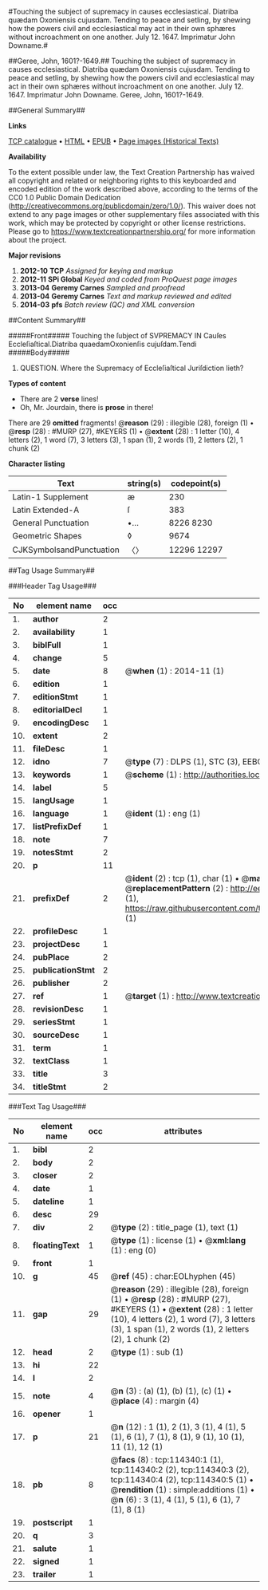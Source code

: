 #Touching the subject of supremacy in causes ecclesiastical. Diatriba quædam Oxoniensis cujusdam. Tending to peace and setling, by shewing how the powers civil and ecclesiastical may act in their own sphæres without incroachment on one another. July 12. 1647. Imprimatur John Downame.#

##Geree, John, 1601?-1649.##
Touching the subject of supremacy in causes ecclesiastical. Diatriba quædam Oxoniensis cujusdam. Tending to peace and setling, by shewing how the powers civil and ecclesiastical may act in their own sphæres without incroachment on one another. July 12. 1647. Imprimatur John Downame.
Geree, John, 1601?-1649.

##General Summary##

**Links**

[TCP catalogue](http://www.ota.ox.ac.uk/tcp/)  • 
[HTML](http://tei.it.ox.ac.uk/tcp/Texts-HTML/free/A85/A85946.html)  • 
[EPUB](http://tei.it.ox.ac.uk/tcp/Texts-EPUB/free/A85/A85946.epub) • 
[Page images (Historical Texts)](https://historicaltexts.jisc.ac.uk/eebo-99862189e)

**Availability**

To the extent possible under law, the Text Creation Partnership has waived all copyright and related or neighboring rights to this keyboarded and encoded edition of the work described above, according to the terms of the CC0 1.0 Public Domain Dedication (http://creativecommons.org/publicdomain/zero/1.0/). This waiver does not extend to any page images or other supplementary files associated with this work, which may be protected by copyright or other license restrictions. Please go to https://www.textcreationpartnership.org/ for more information about the project.

**Major revisions**

1. __2012-10__ __TCP__ *Assigned for keying and markup*
1. __2012-11__ __SPi Global__ *Keyed and coded from ProQuest page images*
1. __2013-04__ __Geremy Carnes__ *Sampled and proofread*
1. __2013-04__ __Geremy Carnes__ *Text and markup reviewed and edited*
1. __2014-03__ __pfs__ *Batch review (QC) and XML conversion*

##Content Summary##

#####Front#####
Touching the ſubject of SVPREMACY IN Cauſes Eccleſiaſtical.Diatriba quaedamOxonienſis cujuſdam.Tendi
#####Body#####

1. QUESTION. Where the Supremacy of Eccleſiaſtical Juriſdiction lieth?

**Types of content**

  * There are 2 **verse** lines!
  * Oh, Mr. Jourdain, there is **prose** in there!

There are 29 **omitted** fragments! 
 @__reason__ (29) : illegible (28), foreign (1)  •  @__resp__ (28) : #MURP (27), #KEYERS (1)  •  @__extent__ (28) : 1 letter (10), 4 letters (2), 1 word (7), 3 letters (3), 1 span (1), 2 words (1), 2 letters (2), 1 chunk (2)

**Character listing**


|Text|string(s)|codepoint(s)|
|---|---|---|
|Latin-1 Supplement|æ|230|
|Latin Extended-A|ſ|383|
|General Punctuation|•…|8226 8230|
|Geometric Shapes|◊|9674|
|CJKSymbolsandPunctuation|〈〉|12296 12297|

##Tag Usage Summary##

###Header Tag Usage###

|No|element name|occ|attributes|
|---|---|---|---|
|1.|__author__|2||
|2.|__availability__|1||
|3.|__biblFull__|1||
|4.|__change__|5||
|5.|__date__|8| @__when__ (1) : 2014-11 (1)|
|6.|__edition__|1||
|7.|__editionStmt__|1||
|8.|__editorialDecl__|1||
|9.|__encodingDesc__|1||
|10.|__extent__|2||
|11.|__fileDesc__|1||
|12.|__idno__|7| @__type__ (7) : DLPS (1), STC (3), EEBO-CITATION (1), PROQUEST (1), VID (1)|
|13.|__keywords__|1| @__scheme__ (1) : http://authorities.loc.gov/ (1)|
|14.|__label__|5||
|15.|__langUsage__|1||
|16.|__language__|1| @__ident__ (1) : eng (1)|
|17.|__listPrefixDef__|1||
|18.|__note__|7||
|19.|__notesStmt__|2||
|20.|__p__|11||
|21.|__prefixDef__|2| @__ident__ (2) : tcp (1), char (1)  •  @__matchPattern__ (2) : ([0-9\-]+):([0-9IVX]+) (1), (.+) (1)  •  @__replacementPattern__ (2) : http://eebo.chadwyck.com/downloadtiff?vid=$1&page=$2 (1), https://raw.githubusercontent.com/textcreationpartnership/Texts/master/tcpchars.xml#$1 (1)|
|22.|__profileDesc__|1||
|23.|__projectDesc__|1||
|24.|__pubPlace__|2||
|25.|__publicationStmt__|2||
|26.|__publisher__|2||
|27.|__ref__|1| @__target__ (1) : http://www.textcreationpartnership.org/docs/. (1)|
|28.|__revisionDesc__|1||
|29.|__seriesStmt__|1||
|30.|__sourceDesc__|1||
|31.|__term__|1||
|32.|__textClass__|1||
|33.|__title__|3||
|34.|__titleStmt__|2||


###Text Tag Usage###

|No|element name|occ|attributes|
|---|---|---|---|
|1.|__bibl__|2||
|2.|__body__|2||
|3.|__closer__|2||
|4.|__date__|1||
|5.|__dateline__|1||
|6.|__desc__|29||
|7.|__div__|2| @__type__ (2) : title_page (1), text (1)|
|8.|__floatingText__|1| @__type__ (1) : license (1)  •  @__xml:lang__ (1) : eng (0)|
|9.|__front__|1||
|10.|__g__|45| @__ref__ (45) : char:EOLhyphen (45)|
|11.|__gap__|29| @__reason__ (29) : illegible (28), foreign (1)  •  @__resp__ (28) : #MURP (27), #KEYERS (1)  •  @__extent__ (28) : 1 letter (10), 4 letters (2), 1 word (7), 3 letters (3), 1 span (1), 2 words (1), 2 letters (2), 1 chunk (2)|
|12.|__head__|2| @__type__ (1) : sub (1)|
|13.|__hi__|22||
|14.|__l__|2||
|15.|__note__|4| @__n__ (3) : (a) (1), (b) (1), (c) (1)  •  @__place__ (4) : margin (4)|
|16.|__opener__|1||
|17.|__p__|21| @__n__ (12) : 1 (1), 2 (1), 3 (1), 4 (1), 5 (1), 6 (1), 7 (1), 8 (1), 9 (1), 10 (1), 11 (1), 12 (1)|
|18.|__pb__|8| @__facs__ (8) : tcp:114340:1 (1), tcp:114340:2 (2), tcp:114340:3 (2), tcp:114340:4 (2), tcp:114340:5 (1)  •  @__rendition__ (1) : simple:additions (1)  •  @__n__ (6) : 3 (1), 4 (1), 5 (1), 6 (1), 7 (1), 8 (1)|
|19.|__postscript__|1||
|20.|__q__|3||
|21.|__salute__|1||
|22.|__signed__|1||
|23.|__trailer__|1||
